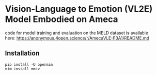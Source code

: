# Vision-Language to Emotion (VL2E) Model Embodied on Ameca

code for model training and evaluation on the MELD dataset is available here: https://anonymous.4open.science/r/AmecaVLE-F3A1/README.md


## Installation
```
pip install -U openmim
mim install mmcv
```